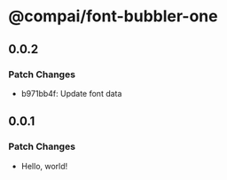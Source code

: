 # @compai/font-bubbler-one

## 0.0.2

### Patch Changes

- b971bb4f: Update font data

## 0.0.1

### Patch Changes

- Hello, world!
